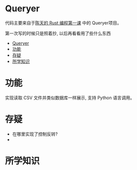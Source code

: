 # Queryer

代码主要来自于[陈天的 Rust 编程第一课](https://time.geekbang.org/column/intro/100085301) 中的 Queryer项目。

第一次写的时候只是照着抄, 以后再看看用了些什么东西

- [Queryer](#queryer)
- [功能](#功能)
- [存疑](#存疑)
- [所学知识](#所学知识)

# 功能

实现读取 CSV 文件并类似数据库一样展示, 支持 Python 语言调用。

# 存疑
 - 在哪里实现了控制反转?
 - 
# 所学知识

